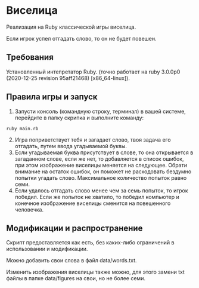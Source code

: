 Виселица
============
Реализация на Ruby классической игры виселица.

Если игрок успел отгадать слово, то он не будет повешен.

Требования
----------------------------------
Установленный интепретатор Ruby. (точно работает на ruby 3.0.0p0 (2020-12-25 revision 95aff21468) [x86_64-linux]).

Правила игры и запуск
----------------------------------
1. Запусти консоль (командную строку, терминал) в вашей системе, перейдите в папку скрипка и выполните команду:
```
ruby main.rb
```
2. Игра поприветствует тебя и загадает слово, твоя задача его отгадать, путем ввода угадываемой буквы.
3. Если угадываемая буква присутствует в слове, то она открывается в загаданном слове, если же нет, 
   то добавляется в список ошибок, при этом изображение виселицы меняется на следующее. Обрати внимание на остаток ошибок, он поможет не расходовать бездумно 
   попытки угадать слово. Максимальное количество попыток равно семи.
4. Если удалось отгадать слово менее чем за семь попыток, то игрок победил. Если же попыток не хватило, то победил 
   компьютер и конечное изображение виселицы сменится на повешенного человечка.

Модификации и распространение
----------------------------------
Скрипт предоставляется как есть, без каких-либо ограничений в использовании и модификации.

Можно добавить свои слова в файл data/words.txt.

Изменить изображения виселицы также можно, для этого замени txt файлы в папке data/figures на свои, но не более семи.